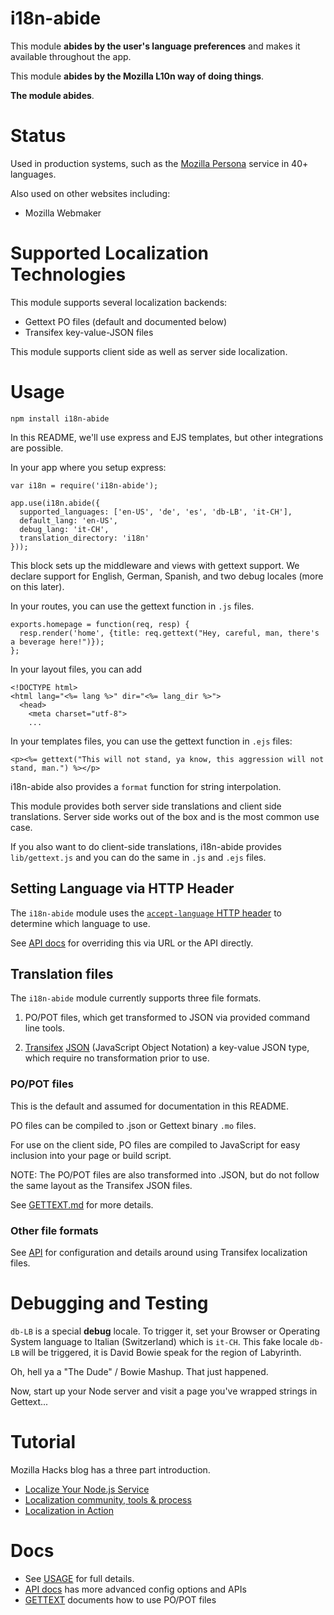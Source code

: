 # i18n-abide

This module **abides by the user's language preferences** and makes it available
throughout the app.

This module **abides by the Mozilla L10n way of doing things**.

**The module abides**.

# Status

Used in production systems, such as the
[Mozilla Persona](https://github.com/mozilla/browserid) service in 40+
languages.

Also used on other websites including:
* Mozilla Webmaker

# Supported Localization Technologies

This module supports several localization backends:
* Gettext PO files (default and documented below)
* Transifex key-value-JSON files

This module supports client side as well as server side localization.

# Usage

    npm install i18n-abide

In this README, we'll use express and EJS templates, but other
integrations are possible.

In your app where you setup express:

    var i18n = require('i18n-abide');

    app.use(i18n.abide({
      supported_languages: ['en-US', 'de', 'es', 'db-LB', 'it-CH'],
      default_lang: 'en-US',
      debug_lang: 'it-CH',
      translation_directory: 'i18n'
    }));

This block sets up the middleware and views with gettext support.
We declare support for English, German, Spanish, and two debug locales
(more on this later).

In your routes, you can use the gettext function in `.js` files.

    exports.homepage = function(req, resp) {
      resp.render('home', {title: req.gettext("Hey, careful, man, there's a beverage here!")});
    };

In your layout files, you can add

    <!DOCTYPE html>
    <html lang="<%= lang %>" dir="<%= lang_dir %>">
      <head>
        <meta charset="utf-8">
        ...

In your templates files, you can use the gettext function in `.ejs` files:

    <p><%= gettext("This will not stand, ya know, this aggression will not stand, man.") %></p>

i18n-abide also provides a `format` function for string interpolation.

This module provides both server side translations and client side translations.
Server side works out of the box and is the most common use case.

If you also want to do client-side translations,
i18n-abide provides `lib/gettext.js` and you can do the same in `.js` and
`.ejs` files.

## Setting Language via HTTP Header

The `i18n-abide` module uses the
[`accept-language` HTTP header](http://www.w3.org/Protocols/rfc2616/rfc2616-sec14.html#sec14.4)
to determine which language to use.

See [API docs](./docs/API.md) for overriding this via URL or the API directly.

## Translation files

The `i18n-abide` module currently supports three file formats.

1) PO/POT files, which get transformed to JSON via provided command line tools.

2) [Transifex](http://support.transifex.com/customer/portal/articles/1223004-key-value-json-files) [JSON](https://developer.mozilla.org/en/docs/JSON)
(JavaScript Object Notation) a key-value JSON type,
which require no transformation prior to use.

### PO/POT files

This is the default and assumed for documentation in this README.

PO files can be compiled to .json or Gettext binary `.mo` files.

For use on the client side,
PO files are compiled to JavaScript for easy inclusion into your page or build
script.

NOTE: The PO/POT files are also transformed into .JSON,
but do not follow the same layout as the Transifex JSON files.

See [GETTEXT.md](docs/GETTEXT.md) for more details.

### Other file formats

See [API](docs/API.md) for configuration and details around using Transifex localization files.


# Debugging and Testing

`db-LB` is a special **debug** locale.
To trigger it, set your Browser or Operating System language to Italian
(Switzerland) which is `it-CH`.
This fake locale `db-LB` will be triggered,
it is David Bowie speak for the region of Labyrinth.

Oh, hell ya a "The Dude" / Bowie Mashup.
That just happened.

Now,
start up your Node server and visit a page you've wrapped strings in Gettext...

# Tutorial

Mozilla Hacks blog has a three part introduction.

* [Localize Your Node.js Service](https://hacks.mozilla.org/2013/04/localize-your-node-js-service-part-1-of-3-a-node-js-holiday-season-part-9/)
* [Localization community, tools & process](https://hacks.mozilla.org/2013/04/localization-community-tools-process-part-2-of-3-a-node-js-holiday-season-part-10/)
* [Localization in Action](https://hacks.mozilla.org/2013/04/localization-in-action-part-3-of-3-a-node-js-holiday-season-part-11/)

# Docs
* See [USAGE](./docs/USAGE.md) for full details.
* [API docs](./docs/API.md) has more advanced config options and APIs
* [GETTEXT](./docs/GETTEXT.md) documents how to use PO/POT files

